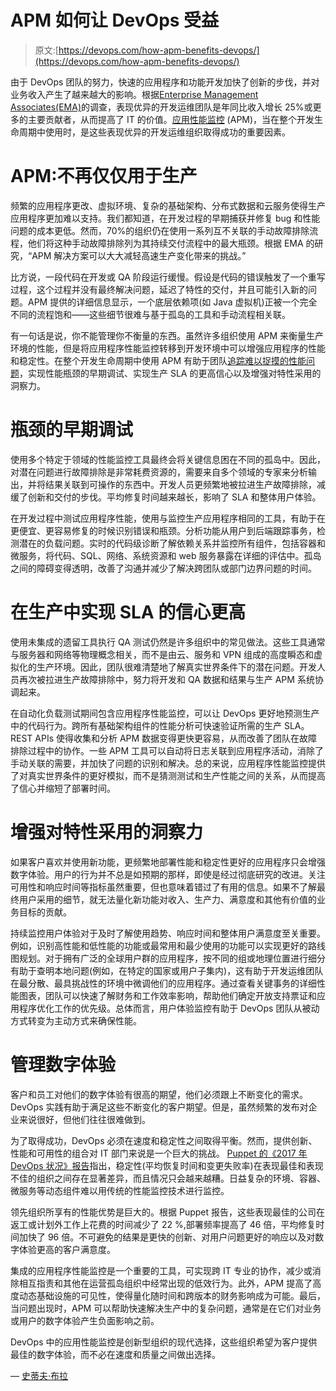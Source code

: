 # APM 如何让 DevOps 受益

> 原文:[https://devops.com/how-apm-benefits-devops/](https://devops.com/how-apm-benefits-devops/)

由于 DevOps 团队的努力，快速的应用程序和功能开发加快了创新的步伐，并对业务收入产生了越来越大的影响。根据[Enterprise Management Associates(EMA)](https://www.riverbed.com/content/dam/riverbed-www/en_US/Documents/fpo/Solutions/software-strategies-for-digital-business-the-importance-of-apm-in%20devops-and-continuous-delivery.pdf)的调查，表现优异的开发运维团队是年同比收入增长 25%或更多的主要贡献者，从而提高了 IT 的价值。[应用性能监控](https://www.riverbed.com/products/steelcentral/application-performance-management.html) (APM)，当在整个开发生命周期中使用时，是这些表现优异的开发运维组织取得成功的重要因素。

# APM:不再仅仅用于生产

频繁的应用程序更改、虚拟环境、复杂的基础架构、分布式数据和云服务使得生产应用程序更加难以支持。我们都知道，在开发过程的早期捕获并修复 bug 和性能问题的成本更低。然而，70%的组织仍在使用一系列互不关联的手动故障排除流程，他们将这种手动故障排除列为其持续交付流程中的最大瓶颈。根据 EMA 的研究，“APM 解决方案可以大大减轻高速生产变化带来的挑战。”

比方说，一段代码在开发或 QA 阶段运行缓慢。假设是代码的错误触发了一个重写过程，这个过程并没有最终解决问题，延迟了特性的交付，并且可能引入新的问题。APM 提供的详细信息显示，一个底层依赖项(如 Java 虚拟机)正被一个完全不同的流程饱和——这些细节很难与基于孤岛的工具和手动流程相关联。

有一句话是说，你不能管理你不衡量的东西。虽然许多组织使用 APM 来衡量生产环境的性能，但是将应用程序性能监控转移到开发环境中可以增强应用程序的性能和稳定性。在整个开发生命周期中使用 APM 有助于团队[追踪难以捉摸的性能问题](https://www.riverbed.com/forms/Practical-Tips-to-Find-and-Fix-Common-App-Performance-Problems.html)，实现性能瓶颈的早期调试、实现生产 SLA 的更高信心以及增强对特性采用的洞察力。

# 瓶颈的早期调试

使用多个特定于领域的性能监控工具最终会将关键信息困在不同的孤岛中。因此，对潜在问题进行故障排除是非常耗费资源的，需要来自多个领域的专家来分析输出，并将结果关联到可操作的东西中。开发人员更频繁地被拉进生产故障排除，减缓了创新和交付的步伐。平均修复时间越来越长，影响了 SLA 和整体用户体验。

在开发过程中测试应用程序性能，使用与监控生产应用程序相同的工具，有助于在更便宜、更容易修复的时候识别错误和瓶颈。分析功能从用户到后端跟踪事务，检测潜在的负载问题。实时的代码级诊断了解依赖关系并监控所有组件，包括容器和微服务，将代码、SQL、网络、系统资源和 web 服务暴露在详细的评估中。孤岛之间的障碍变得透明，改善了沟通并减少了解决跨团队或部门边界问题的时间。

# 在生产中实现 SLA 的信心更高

使用未集成的遗留工具执行 QA 测试仍然是许多组织中的常见做法。这些工具通常与服务器和网络等物理概念相关，而不是由云、服务和 VPN 组成的高度瞬态和虚拟化的生产环境。因此，团队很难清楚地了解真实世界条件下的潜在问题。开发人员再次被拉进生产故障排除中，努力将开发和 QA 数据和结果与生产 APM 系统协调起来。

在自动化负载测试期间包含应用程序性能监控，可以让 DevOps 更好地预测生产中的代码行为。跨所有基础架构组件的性能分析可快速验证所需的生产 SLA。REST APIs 使得收集和分析 APM 数据变得更快更容易，从而改善了团队在故障排除过程中的协作。一些 APM 工具可以自动将日志关联到应用程序活动，消除了手动关联的需要，并加快了问题的识别和解决。总的来说，应用程序性能监控提供了对真实世界条件的更好模拟，而不是猜测测试和生产性能之间的关系，从而提高了信心并缩短了部署时间。

# 增强对特性采用的洞察力

如果客户喜欢并使用新功能，更频繁地部署性能和稳定性更好的应用程序只会增强数字体验。用户的行为并不总是如预期的那样，即使是经过彻底研究的改进。关注可用性和响应时间等指标虽然重要，但也意味着错过了有用的信息。如果不了解最终用户采用的细节，就无法量化新功能对收入、生产力、满意度和其他有价值的业务目标的贡献。

持续监控用户体验对于及时了解使用趋势、响应时间和整体用户满意度至关重要。例如，识别高性能和低性能的功能或最常用和最少使用的功能可以实现更好的路线图规划。对于拥有广泛的全球用户群的应用程序，按不同的组或地理位置进行细分有助于查明本地问题(例如，在特定的国家或用户子集内)，这有助于开发运维团队在最分散、最具挑战性的环境中微调他们的应用程序。通过查看关键事务的详细性能图表，团队可以快速了解财务和工作效率影响，帮助他们确定开放支持票证和应用程序优化工作的优先级。总体而言，用户体验监控有助于 DevOps 团队从被动方式转变为主动方式来确保性能。

# 管理数字体验

客户和员工对他们的数字体验有很高的期望，他们必须跟上不断变化的需求。DevOps 实践有助于满足这些不断变化的客户期望。但是，虽然频繁的发布对企业来说很好，但他们往往很难做到。

为了取得成功，DevOps 必须在速度和稳定性之间取得平衡。然而，提供创新、性能和可用性的组合对 IT 部门来说是一个巨大的挑战。 [Puppet 的《2017 年 DevOps 状况》报告](https://puppet.com/resources/whitepaper/state-of-devops-report)指出，稳定性(平均恢复时间和变更失败率)在表现最佳和表现不佳的组织之间存在显著差异，而且情况只会越来越糟。日益复杂的环境、容器、微服务等动态组件难以用传统的性能监控技术进行监控。

领先组织所享有的性能优势是巨大的。根据 Puppet 报告，这些表现最佳的公司在返工或计划外工作上花费的时间减少了 22 %,部署频率提高了 46 倍，平均修复时间加快了 96 倍。不可避免的结果是更快的创新、对用户问题更好的响应以及对数字体验更高的客户满意度。

集成的应用程序性能监控是一个重要的工具，可实现跨 IT 专业的协作，减少或消除相互指责和其他在运营孤岛组织中经常出现的低效行为。此外，APM 提高了高度动态基础设施的可见性，使得量化随时间和跨版本的财务影响成为可能。最后，当问题出现时，APM 可以帮助快速解决生产中的复杂问题，通常是在它们对业务或用户的数字体验产生负面影响之前。

DevOps 中的应用性能监控是创新型组织的现代选择，这些组织希望为客户提供最佳的数字体验，而不必在速度和质量之间做出选择。

— [史蒂夫·布拉](https://devops.com/author/steve-brar/)